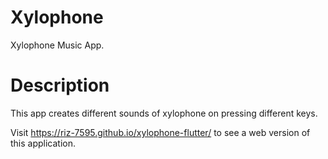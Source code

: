 # Xylophone

Xylophone Music App.

# Description

This app creates different sounds of xylophone on pressing different keys.

Visit https://riz-7595.github.io/xylophone-flutter/ to see a web version of this application.